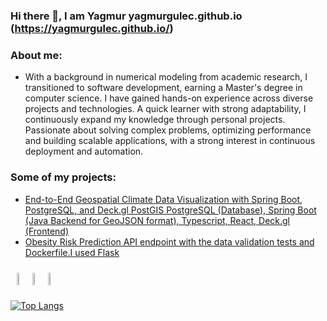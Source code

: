 ### Hi there 👋, I am Yagmur yagmurgulec.github.io (https://yagmurgulec.github.io/)
### About me: 
<ul>
  <li>With a background in numerical modeling from academic research, I transitioned to software development, earning a Master's degree in computer science. I have gained hands-on experience across diverse projects and technologies. A quick learner with strong adaptability, I continuously expand my knowledge through personal projects. Passionate about solving complex problems, optimizing performance and building scalable applications, with a strong interest in continuous deployment and automation.</li>
</li>
</ul>

### Some of my projects: 
<ul>
   <li><a href="[https://github.com/YagmurGULEC/flask-aws-ecr-cd-pipeline](https://github.com/YagmurGULEC/NOAA_DataVisualization_Backend_Frontend)">End-to-End Geospatial Climate Data Visualization with Spring Boot, PostgreSQL, and Deck.gl PostGIS
PostgreSQL (Database), Spring Boot (Java Backend for GeoJSON format), Typescript, React,
Deck.gl (Frontend)</a></li>
  <li><a href="https://github.com/YagmurGULEC/FlaskObesityRiskPredictionMLApp">Obesity Risk Prediction API endpoint with the data validation tests and Dockerfile.I used Flask</a></li>
</li>
  
</ul>
<div class="image-container" style="display: flex; 
 margin-right: 100;
  width: 50%;
  padding: 10px;"> 
 <img src="https://cdn.jsdelivr.net/gh/devicons/devicon/icons/python/python-original-wordmark.svg" style="width: 10%; height: auto;"> 
 <img src="https://cdn.jsdelivr.net/gh/devicons/devicon/icons/flask/flask-original-wordmark.svg"  style="width: 10%; height: auto;"> 
 <img src="https://cdn.jsdelivr.net/gh/devicons/devicon/icons/postgresql/postgresql-original-wordmark.svg" style="width: 10%; height: auto;">
</div>


[![Top Langs](https://github-readme-stats.vercel.app/api/top-langs/?username=YagmurGULEC&hide=css,scss,html&layout=donut-vertical)](https://github.com/YagmurGULEC/github-readme-stats)



